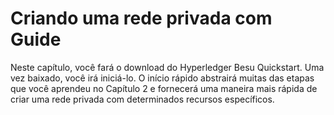 # Criando uma rede privada com Guide

Neste capítulo, você fará o download do Hyperledger Besu Quickstart. Uma vez baixado, você irá iniciá-lo. O início rápido abstrairá muitas das etapas que você aprendeu no Capítulo 2 e fornecerá uma maneira mais rápida de criar uma rede privada com determinados recursos específicos.